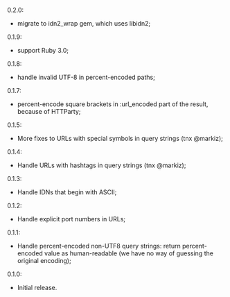 0.2.0:

* migrate to idn2_wrap gem, which uses libidn2;

0.1.9:

* support Ruby 3.0;

0.1.8:

* handle invalid UTF-8 in percent-encoded paths;

0.1.7:

* percent-encode square brackets in :url_encoded part of the result, because of HTTParty;

0.1.5:

* More fixes to URLs with special symbols in query strings (tnx @markiz);

0.1.4:

* Handle URLs with hashtags in query strings (tnx @markiz);

0.1.3:

* Handle IDNs that begin with ASCII;

0.1.2:

* Handle explicit port numbers in URLs;

0.1.1:

* Handle percent-encoded non-UTF8 query strings: return
percent-encoded value as human-readable (we have no way of guessing the original encoding);

0.1.0:

* Initial release.
